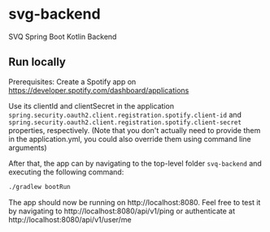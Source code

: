 # svg-backend
SVQ Spring Boot Kotlin Backend

## Run locally

Prerequisites: Create a Spotify app on https://developer.spotify.com/dashboard/applications

Use its clientId and clientSecret in the application `spring.security.oauth2.client.registration.spotify.client-id` and 
`spring.security.oauth2.client.registration.spotify.client-secret` properties, respectively. 
(Note that you don't actually need to provide them in the application.yml, you could also override them using command line arguments)

After that, the app can by navigating to the top-level folder `svq-backend` and executing the following command:

```sh
./gradlew bootRun
```

The app should now be running on http://localhost:8080. Feel free to test it by navigating to http://localhost:8080/api/v1/ping or 
authenticate at http://localhost:8080/api/v1/user/me